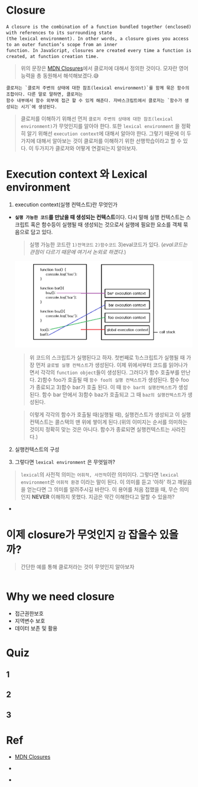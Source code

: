 # Closure

```
A closure is the combination of a function bundled together (enclosed) with references to its surrounding state 
(the lexical environment). In other words, a closure gives you access to an outer function’s scope from an inner 
function. In JavaScript, closures are created every time a function is created, at function creation time.
```

> 위의 문장은 [MDN Closures](https://developer.mozilla.org/en-US/docs/Web/JavaScript/Closures)에서 클로저에 대해서 정의한 것이다. 모자란 영어 능력을 총 동원해서 해석해보겠다.😅

```
클로저는 `클로저 주변의 상태에 대한 참조(lexical environment)`를 함께 묶은 함수의 조합이다. 다른 말로 말하면, 클로저는 
함수 내부에서 함수 외부에 접근 할 수 있게 해준다. 자바스크립트에서 클로저는 `함수가 생성되는 시기`에 생성된다.
```
> 클로저를 이해하기 위해선 먼저 `클로저 주변의 상태에 대한 참조(lexical environment)`가 무엇인지를 알아야 한다. 또한 `lexical environment` 을 정확히 알기 위해선 `execution context`에 대해서 알아야 한다. 그렇기 때문에 이 두가지에 대해서 알아보는 것이 클로저를 이해하기 위한 선행학습이라고 할 수 있다. 이 두가지가 클로저와 어떻게 연결되는지 알아보자.

# Execution context 와 Lexical environment

1. execution context(실행 컨텍스트)란 무엇인가

-   **`실행 가능한 코드`를 만났을 때 생성되는 컨텍스트**이다. 다시 말해 실행 컨텍스트는 스크립트 혹은 함수등이 실행될 때 생성되는 것으로서 실행에 필요한 요소를 객체 묶음으로 담고 있다.

    > 실행 가능한 코드란 `1)전역코드` `2)함수코드` 3)eval코드가 있다. (_eval코드는 관점이 다르기 때문에 여기서 논외로 하겠다._)

    ![execution context](../../image/execution-context.png)

    > 위 코드의 스크립트가 실행된다고 하자. 첫번째로 1)스크립트가 실행될 때 가장 먼저 `글로벌 실행 컨텍스트`가 생성된다. 이제 위에서부터 코드를 읽어나가면서 각각의 `function object`들이 생성된다. 그러다가 함수 호출부를 만난다. 2)함수 foo가 호출될 때 `함수 foo의 실행 컨텍스트`가 생성된다. 함수 foo가 종료되고 3)함수 bar가 호출 된다. 이 때 `함수 bar의 실행컨텍스트`가 생성된다. 함수 bar 안에서 3)함수 baz가 호출되고 그 때 `baz의 실행컨텍스트`가 생성된다.

    > 이렇게 각각의 함수가 호출될 때(실행될 때), 실행컨스트가 생성되고 이 실행컨텍스트는 콜스택의 맨 위에 쌓이게 된다.(위의 이미지는 순서를 의미하는 것이지 정확히 맞는 것은 아니다. 함수가 종료되면 실행컨텍스트는 사라진다.)

2.  실행컨텍스트의 구성

3.  그렇다면 `lexical environment` 은 무엇일까?

> `lexical`의 사전적 의미는 `어휘적, 사전적`이란 의미이다. 그렇다면 `lexical environment`은 `어휘적 환경` 이라는 말이 된다. 이 의미를 듣고 '아하' 하고 깨달음을 얻는다면 그 의미를 알려주시길 바란다. 이 용어를 처음 접했을 때, 무슨 의미인지 **NEVER** 이해하지 못했다. 지금은 약간 이해한다고 말할 수 있을까?

-

# 이제 closure가 무엇인지 `감` 잡을수 있을까?

> 간단한 예를 통해 클로저라는 것이 무엇인지 알아보자

```javascript
```

# Why we need closure

-   접근권한보호
-   지역변수 보호
-   데이터 보존 및 활용

# Quiz

## 1

## 2

## 3

# Ref

-   [MDN Closures](https://developer.mozilla.org/ko/docs/Web/JavaScript/Guide/Closures)

-   [](https://scotch.io/tutorials/understanding-scope-in-javascript#toc-context)

-   [](https://blog.bitsrc.io/understanding-execution-context-and-execution-stack-in-javascript-1c9ea8642dd0)
